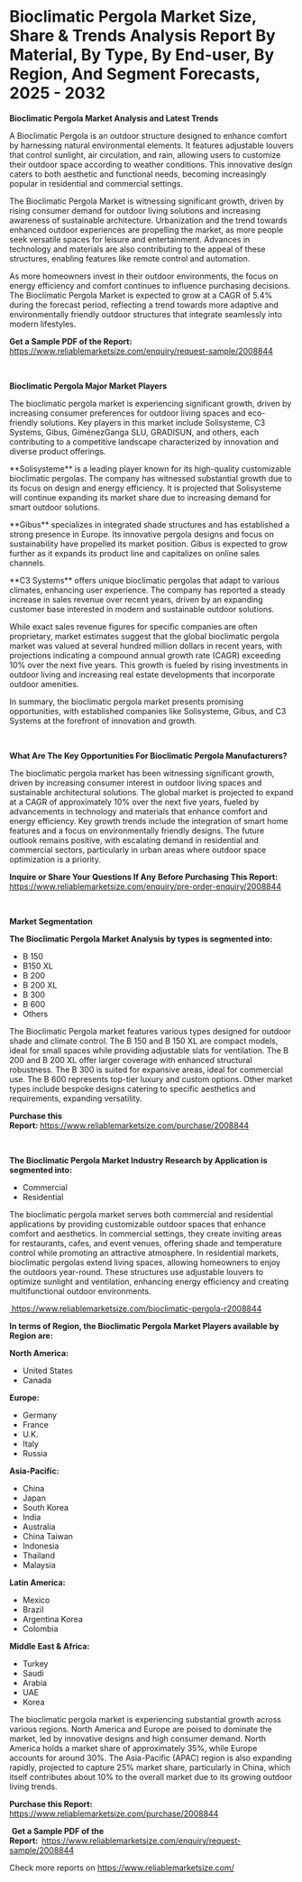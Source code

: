 <p><h1>Bioclimatic Pergola Market Size, Share & Trends Analysis Report By Material, By Type, By End-user, By Region, And Segment Forecasts, 2025 - 2032</h1></p><p><strong>Bioclimatic Pergola Market Analysis and Latest Trends</strong></p>
<p><p>A Bioclimatic Pergola is an outdoor structure designed to enhance comfort by harnessing natural environmental elements. It features adjustable louvers that control sunlight, air circulation, and rain, allowing users to customize their outdoor space according to weather conditions. This innovative design caters to both aesthetic and functional needs, becoming increasingly popular in residential and commercial settings.</p><p>The Bioclimatic Pergola Market is witnessing significant growth, driven by rising consumer demand for outdoor living solutions and increasing awareness of sustainable architecture. Urbanization and the trend towards enhanced outdoor experiences are propelling the market, as more people seek versatile spaces for leisure and entertainment. Advances in technology and materials are also contributing to the appeal of these structures, enabling features like remote control and automation.</p><p>As more homeowners invest in their outdoor environments, the focus on energy efficiency and comfort continues to influence purchasing decisions. The Bioclimatic Pergola Market is expected to grow at a CAGR of 5.4% during the forecast period, reflecting a trend towards more adaptive and environmentally friendly outdoor structures that integrate seamlessly into modern lifestyles.</p></p>
<p><strong>Get a Sample PDF of the Report:&nbsp;</strong> <a href="https://www.reliablemarketsize.com/enquiry/request-sample/2008844?utm_campaign=2445&utm_medium=2&utm_source=Github&utm_content=ia&utm_term=10042025&utm_id=bioclimatic-pergola">https://www.reliablemarketsize.com/enquiry/request-sample/2008844</a></p>
<p>&nbsp;</p>
<p><strong>Bioclimatic Pergola Major Market Players</strong></p>
<p><p>The bioclimatic pergola market is experiencing significant growth, driven by increasing consumer preferences for outdoor living spaces and eco-friendly solutions. Key players in this market include Solisysteme, C3 Systems, Gibus, GiménezGanga SLU, GRADISUN, and others, each contributing to a competitive landscape characterized by innovation and diverse product offerings.</p><p>**Solisysteme** is a leading player known for its high-quality customizable bioclimatic pergolas. The company has witnessed substantial growth due to its focus on design and energy efficiency. It is projected that Solisysteme will continue expanding its market share due to increasing demand for smart outdoor solutions.</p><p>**Gibus** specializes in integrated shade structures and has established a strong presence in Europe. Its innovative pergola designs and focus on sustainability have propelled its market position. Gibus is expected to grow further as it expands its product line and capitalizes on online sales channels.</p><p>**C3 Systems** offers unique bioclimatic pergolas that adapt to various climates, enhancing user experience. The company has reported a steady increase in sales revenue over recent years, driven by an expanding customer base interested in modern and sustainable outdoor solutions.</p><p>While exact sales revenue figures for specific companies are often proprietary, market estimates suggest that the global bioclimatic pergola market was valued at several hundred million dollars in recent years, with projections indicating a compound annual growth rate (CAGR) exceeding 10% over the next five years. This growth is fueled by rising investments in outdoor living and increasing real estate developments that incorporate outdoor amenities.</p><p>In summary, the bioclimatic pergola market presents promising opportunities, with established companies like Solisysteme, Gibus, and C3 Systems at the forefront of innovation and growth.</p></p>
<p>&nbsp;</p>
<p><strong>What Are The Key Opportunities For Bioclimatic Pergola Manufacturers?</strong></p>
<p><p>The bioclimatic pergola market has been witnessing significant growth, driven by increasing consumer interest in outdoor living spaces and sustainable architectural solutions. The global market is projected to expand at a CAGR of approximately 10% over the next five years, fueled by advancements in technology and materials that enhance comfort and energy efficiency. Key growth trends include the integration of smart home features and a focus on environmentally friendly designs. The future outlook remains positive, with escalating demand in residential and commercial sectors, particularly in urban areas where outdoor space optimization is a priority.</p></p>
<p><strong>Inquire or Share Your Questions If Any Before Purchasing This Report:</strong> <a href="https://www.reliablemarketsize.com/enquiry/pre-order-enquiry/2008844?utm_campaign=2445&utm_medium=2&utm_source=Github&utm_content=ia&utm_term=10042025&utm_id=bioclimatic-pergola">https://www.reliablemarketsize.com/enquiry/pre-order-enquiry/2008844</a></p>
<p>&nbsp;</p>
<p><strong>Market Segmentation</strong></p>
<p><strong>The Bioclimatic Pergola Market Analysis by types is segmented into:</strong></p>
<p><ul><li>B 150</li><li>B150 XL</li><li>B 200</li><li>B 200 XL</li><li>B 300</li><li>B 600</li><li>Others</li></ul></p>
<p><p>The Bioclimatic Pergola market features various types designed for outdoor shade and climate control. The B 150 and B 150 XL are compact models, ideal for small spaces while providing adjustable slats for ventilation. The B 200 and B 200 XL offer larger coverage with enhanced structural robustness. The B 300 is suited for expansive areas, ideal for commercial use. The B 600 represents top-tier luxury and custom options. Other market types include bespoke designs catering to specific aesthetics and requirements, expanding versatility.</p></p>
<p><strong>Purchase this Report:&nbsp;</strong><a href="https://www.reliablemarketsize.com/purchase/2008844?utm_campaign=2445&utm_medium=2&utm_source=Github&utm_content=ia&utm_term=10042025&utm_id=bioclimatic-pergola">https://www.reliablemarketsize.com/purchase/2008844</a></p>
<p>&nbsp;</p>
<p><strong>The Bioclimatic Pergola Market Industry Research by Application is segmented into:</strong></p>
<p><ul><li>Commercial</li><li>Residential</li></ul></p>
<p><p>The bioclimatic pergola market serves both commercial and residential applications by providing customizable outdoor spaces that enhance comfort and aesthetics. In commercial settings, they create inviting areas for restaurants, cafes, and event venues, offering shade and temperature control while promoting an attractive atmosphere. In residential markets, bioclimatic pergolas extend living spaces, allowing homeowners to enjoy the outdoors year-round. These structures use adjustable louvers to optimize sunlight and ventilation, enhancing energy efficiency and creating multifunctional outdoor environments.</p></p>
<p><a href="https://www.reliablemarketsize.com/bioclimatic-pergola-r2008844?utm_campaign=2445&utm_medium=2&utm_source=Github&utm_content=ia&utm_term=10042025&utm_id=bioclimatic-pergola">&nbsp;https://www.reliablemarketsize.com/bioclimatic-pergola-r2008844</a></p>
<p><strong>In terms of Region, the Bioclimatic Pergola Market Players available by Region are:</strong></p>
<p>
    <p> <strong> North America: </strong>
        <ul>
            <li>United States</li>
            <li>Canada</li>
        </ul>
        </p> 
    <p> <strong> Europe: </strong>
        <ul>
            <li>Germany</li>
            <li>France</li>
            <li>U.K.</li>
            <li>Italy</li>
            <li>Russia</li>
        </ul>
        </p> 
    <p> <strong> Asia-Pacific: </strong>
        <ul>
            <li>China</li>
            <li>Japan</li>
            <li>South Korea</li>
            <li>India</li>
            <li>Australia</li>
            <li>China Taiwan</li>
            <li>Indonesia</li>
            <li>Thailand</li>
            <li>Malaysia</li>
        </ul>
        </p> 
    <p> <strong> Latin America: </strong>
        <ul>
            <li>Mexico</li>
            <li>Brazil</li>
            <li>Argentina Korea</li>
            <li>Colombia</li>
        </ul>
        </p> 
    <p> <strong> Middle East & Africa: </strong>
        <ul>
            <li>Turkey</li>
            <li>Saudi</li>
            <li>Arabia</li>
            <li>UAE</li>
            <li>Korea</li>
        </ul>
    </p>
    </p>
<p><p>The bioclimatic pergola market is experiencing substantial growth across various regions. North America and Europe are poised to dominate the market, led by innovative designs and high consumer demand. North America holds a market share of approximately 35%, while Europe accounts for around 30%. The Asia-Pacific (APAC) region is also expanding rapidly, projected to capture 25% market share, particularly in China, which itself contributes about 10% to the overall market due to its growing outdoor living trends.</p></p>
<p><strong>Purchase this Report: </strong><a href="https://www.reliablemarketsize.com/purchase/2008844?utm_campaign=2445&utm_medium=2&utm_source=Github&utm_content=ia&utm_term=10042025&utm_id=bioclimatic-pergola">https://www.reliablemarketsize.com/purchase/2008844</a></p>
<p>&nbsp;<strong>Get a Sample PDF of the Report:&nbsp;&nbsp;</strong><a href="https://www.reliablemarketsize.com/enquiry/request-sample/2008844?utm_campaign=2445&utm_medium=2&utm_source=Github&utm_content=ia&utm_term=10042025&utm_id=bioclimatic-pergola">https://www.reliablemarketsize.com/enquiry/request-sample/2008844</a></p>
<p><strong></strong></p>
<p>Check more reports on <a href="https://www.reliablemarketsize.com/?utm_campaign=2445&utm_medium=2&utm_source=Github&utm_content=ia&utm_term=10042025&utm_id=bioclimatic-pergola">https://www.reliablemarketsize.com/</a></p>
